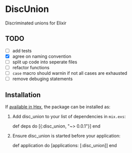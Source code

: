 # DiscUnion

Discriminated unions for Elixir

## TODO

 * [ ] add tests
 * [x] agree on naming convention
 * [ ] split up code into seperate files
 * [ ] refactor functions
 * [ ] `case` macro should warnin if not all cases are exhausted
 * [ ] remove debuging statements

## Installation

If [available in Hex](https://hex.pm/docs/publish), the package can be installed as:

  1. Add disc_union to your list of dependencies in `mix.exs`:

        def deps do
          [{:disc_union, "~> 0.0.1"}]
        end

  2. Ensure disc_union is started before your application:

        def application do
          [applications: [:disc_union]]
        end
